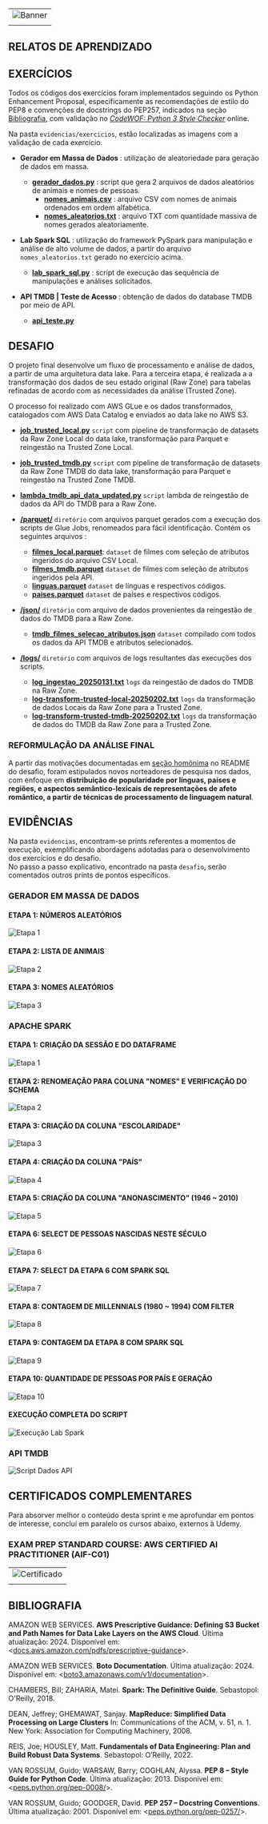 #

||
|---|
|![Banner](/assets/banner-sprint8.png)|
||

## RELATOS DE APRENDIZADO



## EXERCÍCIOS

Todos os códigos dos exercícios foram implementados seguindo os Python Enhancement Proposal, especificamente as recomendações de estilo do PEP8 e convenções de docstrings do PEP257, indicados na seção [Bibliografia](#bibliografia), com validação no [*CodeWOF: Python 3 Style Checker*](https://www.codewof.co.nz/style/python3/) online.

Na pasta `evidencias/exercicios`, estão localizadas as imagens com a validação de cada exercício.

* **Gerador em Massa de Dados** : utilização de aleatoriedade para geração de dados em massa.
  * [**gerador_dados.py**](./exercicios/spark_batch/gerador_dados.py) : script que gera 2 arquivos de dados aleatórios de animais e nomes de pessoas.
    * [**nomes_animais.csv**](./exercicios/spark_batch/nomes_animais.csv) : arquivo CSV com nomes de animais ordenados em ordem alfabética.
    * [**nomes_aleatorios.txt**](./exercicios/spark_batch/nomes_aleatorios.txt) : arquivo TXT com quantidade massiva de nomes gerados aleatoriamente.

* **Lab Spark SQL** : utilização do framework PySpark para manipulação e análise de alto volume de dados, a partir do arquivo `nomes_aleatorios.txt` gerado no exercício acima.
  * [**lab_spark_sql.py**](./exercicios/spark_batch/lab_spark_sql.py) : script de execução das sequência de manipulações e análises solicitados.

* **API TMDB | Teste de Acesso** : obtenção de dados do database TMDB por meio de API.
  * [**api_teste.py**](./exercicios/tmdb/api_teste.py)

## DESAFIO

O projeto final desenvolve um fluxo de processamento e análise de dados, a partir de uma arquitetura data lake. Para a terceira etapa, é realizada a
a transformação dos dados de seu estado original (Raw Zone) para tabelas
refinadas de acordo com as necessidades da análise (Trusted Zone).

O processo foi realizado com AWS GLue e os dados transformados, catalogados com AWS Data Catalog e enviados ao data lake no AWS S3.

* [**job_trusted_local.py**](./desafio/job_trusted_local.py) `script` com pipeline de transformação de datasets da Raw Zone Local do data lake, transformação para Parquet e reingestão na Trusted Zone Local.
* [**job_trusted_tmdb.py**](./desafio/job_trusted_tmdb.py) `script` com pipeline de transformação de datasets da Raw Zone TMDB do data lake, transformação para Parquet e reingestão na Trusted Zone TMDB.
* [**lambda_tmdb_api_data_updated.py**](./desafio/lambda_tmdb_api_data_updated.py) `script` lambda de reingestão de dados da API do TMDB para a Raw Zone.

* [**/parquet/**](./desafio/parquet/) `diretório` com arquivos parquet gerados com a execução dos scripts de Glue Jobs, renomeados para fácil identificação. Contém os seguintes arquivos :
  * [**filmes_local.parquet**](./desafio/parquet/filmes_local.parquet): `dataset` de filmes com seleção de atributos ingeridos do arquivo CSV Local.
  * [**filmes_tmdb.parquet**](./desafio/parquet/filmes_tmdb.parquet) `dataset` de filmes com seleção de atributos ingeridos pela API.
  * [**linguas.parquet**](./desafio/parquet/linguas.parquet) `dataset` de línguas e respectivos códigos.
  * [**paises.parquet**](./desafio/parquet/paises.parquet) `dataset` de países e respectivos códigos.
* [**/json/**](./desafio/json/) `diretório` com arquivo de dados provenientes da reingestão de dados do TMDB para a Raw Zone.
  * [**tmdb_filmes_selecao_atributos.json**](./desafio/json/tmdb_filmes_selecao_atributos.json) `dataset` compilado com todos os dados da API TMDB e atributos selecionados.
* [**/logs/**](./desafio/logs/) `diretório` com arquivos de logs resultantes das execuções dos scripts.
  * [**log_ingestao_20250131.txt**](./desafio/log-ingestao-20250131.txt) `logs` da reingestão de dados do TMDB na Raw Zone.
  * [**log-transform-trusted-local-20250202.txt**](./desafio/logs/log-transform-trusted-local-20250202) `logs` da transformação de dados Locais da Raw Zone para a Trusted Zone.
  * [**log-transform-trusted-tmdb-20250202.txt**](./desafio/logs/log-transform-trusted-tmdb-20250202) `logs` da transformação de dados do TMDB da Raw Zone para a Trusted Zone.

### REFORMULAÇÃO DA ANÁLISE FINAL

A partir das motivações documentadas em [seção homônima](./desafio/README.md/#reformulação-da-análise-final) no README do desafio, foram estipulados novos norteadores de pesquisa nos dados, com enfoque em **distribuição de popularidade por línguas, países e regiões, e aspectos semântico-lexicais de representações de afeto romântico, a partir de técnicas de processamento de linguagem natural**.

## EVIDÊNCIAS

Na pasta `evidencias`, encontram-se prints referentes a momentos de execução, exemplificando abordagens adotadas para o desenvolvimento dos exercícios e do desafio.  
No passo a passo explicativo, encontrado na pasta `desafio`, serão comentados outros prints de pontos específicos.

### GERADOR EM MASSA DE DADOS

#### ETAPA 1: NÚMEROS ALEATÓRIOS

![Etapa 1](./evidencias/exercicios/2-gerador-etapa1.png)

#### ETAPA 2: LISTA DE ANIMAIS

![Etapa 2](./evidencias/exercicios/3-gerador-etapa2.png)

#### ETAPA 3: NOMES ALEATÓRIOS

![Etapa 3](./evidencias/exercicios/4-gerador-etapa3.png)

### APACHE SPARK

#### ETAPA 1: CRIAÇÃO DA SESSÃO E DO DATAFRAME

![Etapa 1](./evidencias/exercicios/5-lab-spark-etapa1.png)

#### ETAPA 2: RENOMEAÇÃO PARA COLUNA "NOMES" E VERIFICAÇÃO DO SCHEMA

![Etapa 2](./evidencias/exercicios/6-lab-spark-etapa2.png)

#### ETAPA 3: CRIAÇÃO DA COLUNA "ESCOLARIDADE"

![Etapa 3](./evidencias/exercicios/7-lab-spark-etapa3.png)

#### ETAPA 4: CRIAÇÃO DA COLUNA "PAÍS"

![Etapa 4](./evidencias/exercicios/8-lab-spark-etapa4.png)

#### ETAPA 5: CRIAÇÃO DA COLUNA "ANONASCIMENTO" (1946 ~ 2010)

![Etapa 5](./evidencias/exercicios/9-lab-spark-etapa5.png)

#### ETAPA 6: SELECT DE PESSOAS NASCIDAS NESTE SÉCULO

![Etapa 6](./evidencias/exercicios/10-lab-spark-etapa6.png)

#### ETAPA 7: SELECT DA ETAPA 6 COM SPARK SQL

![Etapa 7](./evidencias/exercicios/11-lab-spark-etapa7.png)

#### ETAPA 8: CONTAGEM DE MILLENNIALS (1980 ~ 1994) COM FILTER

![Etapa 8](./evidencias/exercicios/12-lab-spark-etapa8.png)

#### ETAPA 9: CONTAGEM DA ETAPA 8 COM SPARK SQL

![Etapa 9](./evidencias/exercicios/13-lab-spark-etapa9.png)

#### ETAPA 10: QUANTIDADE DE PESSOAS POR PAÍS E GERAÇÃO

![Etapa 10](./evidencias/exercicios/14-lab-spark-etapa10.png)

#### EXECUÇÃO COMPLETA DO SCRIPT

![Execução Lab Spark](./evidencias/exercicios/15-execucao-lab-spark-script.gif)

### API TMDB

![Script Dados API](./evidencias/exercicios/1-tmdb-filmes.png)

## CERTIFICADOS COMPLEMENTARES

Para absorver melhor o conteúdo desta sprint e me aprofundar em pontos de interesse, concluí em paralelo os cursos abaixo, externos à Udemy.

### EXAM PREP STANDARD COURSE: AWS CERTIFIED AI PRACTITIONER (AIF-C01)

| |
|---|
|![Certificado](./certificados/cert-comp-aws-prep-ai-practitioner.jpg)|
||

## BIBLIOGRAFIA

AMAZON WEB SERVICES. **AWS Prescriptive Guidance: Defining S3 Bucket and Path Names for
Data Lake Layers on the AWS Cloud**. Última atualização: 2024. Disponível em: <[docs.aws.amazon.com/pdfs/prescriptive-guidance](https://docs.aws.amazon.com/pdfs/prescriptive-guidance/latest/defining-bucket-names-data-lakes/defining-bucket-names-data-lakes.pdf#raw-data-layer-naming-structure)>.

AMAZON WEB SERVICES. **Boto Documentation**. Última atualização: 2024. Disponível em: <[boto3.amazonaws.com/v1/documentation](https://boto3.amazonaws.com/v1/documentation/api/latest/index.html)>.

CHAMBERS, Bill; ZAHARIA, Matei. **Spark: The Definitive Guide**. Sebastopol: O'Reilly, 2018.

DEAN, Jeffrey; GHEMAWAT, Sanjay. **MapReduce: Simplified Data Processing on Large Clusters** In: Communications of the ACM, v. 51, n. 1. New York: Association for Computing Machinery, 2008.

REIS, Joe; HOUSLEY, Matt. **Fundamentals of Data Engineering: Plan and Build Robust Data Systems**. Sebastopol: O’Reilly, 2022.

VAN ROSSUM, Guido; WARSAW, Barry; COGHLAN, Alyssa. **PEP 8 – Style Guide for Python Code**. Última atualização: 2013. Disponível em: <[peps.python.org/pep-0008/](https://peps.python.org/pep-0008/)>.  

VAN ROSSUM, Guido; GOODGER, David. **PEP 257 – Docstring Conventions**. Última atualização: 2001. Disponível em: <[peps.python.org/pep-0257/](https://peps.python.org/pep-0257/)>.
